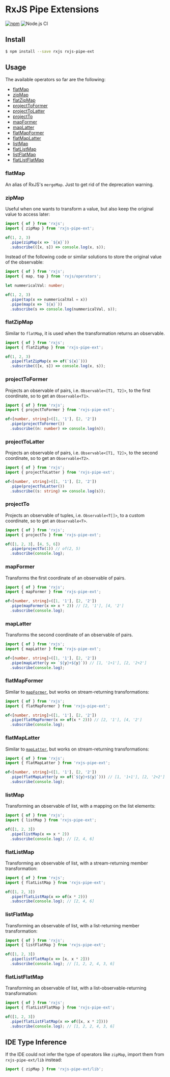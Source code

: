 # RxJS Pipe Extensions
[![npm](https://img.shields.io/npm/v/rxjs-pipe-ext)](https://www.npmjs.com/package/rxjs-pipe-ext)
![Node.js CI](https://github.com/aerabi/rxjs-pipe-ext/workflows/Node.js%20CI/badge.svg)

## Install
```bash
$ npm install --save rxjs rxjs-pipe-ext
```

## Usage

The available operators so far are the following:

-  [flatMap](#flatmap)
-  [zipMap](#zipmap)
-  [flatZipMap](#flatzipmap)
-  [projectToFormer](#projecttoformer)
-  [projectToLatter](#projecttolatter)
-  [projectTo](#projectto)
-  [mapFormer](#mapformer)
-  [mapLatter](#maplatter)
-  [flatMapFormer](#flatmapformer)
-  [flatMapLatter](#flatmaplatter)
-  [listMap](#listmap)
-  [flatListMap](#flatlistmap)
-  [listFlatMap](#listflatmap)
-  [flatListFlatMap](#flatlistflatmap)

### flatMap

An alias of RxJS's `mergeMap`. Just to get rid of the deprecation warning.

### zipMap

Useful when one wants to transform a value, but also keep the original value to access later:

```typescript
import { of } from 'rxjs';
import { zipMap } from 'rxjs-pipe-ext';

of(1, 2, 3)
  .pipe(zipMap(x => `${x}`))
  .subscribe(([x, s]) => console.log(x, s));
```

Instead of the following code or similar solutions to store the original value of the observable:

```typescript
import { of } from 'rxjs';
import { map, tap } from 'rxjs/operators';

let nummericalVal: number;

of(1, 2, 3)
  .pipe(tap(x => nummericalVal = x))
  .pipe(map(x => `${x}`))
  .subscribe(s => console.log(nummericalVal, s));
```

### flatZipMap

Similar to `flatMap`, it is used when the transformation returns an observable.

```typescript
import { of } from 'rxjs';
import { flatZipMap } from 'rxjs-pipe-ext';

of(1, 2, 3)
  .pipe(flatZipMap(x => of(`${x}`)))
  .subscribe(([x, s]) => console.log(x, s));
```

### projectToFormer

Projects an observable of pairs, i.e. `Observable<[T1, T2]>`, to the first coordinate,
so to get an `Observable<T1>`.

```typescript
import { of } from 'rxjs';
import { projectToFormer } from 'rxjs-pipe-ext';

of<[number, string]>([1, '1'], [2, '2'])
  .pipe(projectToFormer())
  .subscribe((n: number) => console.log(n));
```

### projectToLatter

Projects an observable of pairs, i.e. `Observable<[T1, T2]>`, to the second coordinate,
so to get an `Observable<T2>`.

```typescript
import { of } from 'rxjs';
import { projectToLatter } from 'rxjs-pipe-ext';

of<[number, string]>([1, '1'], [2, '2'])
  .pipe(projectToLatter())
  .subscribe((s: string) => console.log(s));
```

### projectTo

Projects an observable of tuples, i.e. `Observable<T[]>`, to a custom coordinate,
so to get an `Observable<T>`.

```typescript
import { of } from 'rxjs';
import { projectTo } from 'rxjs-pipe-ext';

of([1, 2, 3], [4, 5, 6])
  .pipe(projectTo(1)) // of(2, 5)
  .subscribe(console.log);
```

### mapFormer

Transforms the first coordinate of an observable of pairs.

```typescript
import { of } from 'rxjs';
import { mapFormer } from 'rxjs-pipe-ext';

of<[number, string]>([1, '1'], [2, '2'])
  .pipe(mapFormer(x => x * 2)) // [2, '1'], [4, '2']
  .subscribe(console.log);
```

### mapLatter

Transforms the second coordinate of an observable of pairs.

```typescript
import { of } from 'rxjs';
import { mapLatter } from 'rxjs-pipe-ext';

of<[number, string]>([1, '1'], [2, '2'])
  .pipe(mapLatter(y => `${y}+${y}`)) // [1, '1+1'], [2, '2+2']
  .subscribe(console.log);
```

### flatMapFormer

Similar to [`mapFormer`](#mapformer), but works on stream-returning transformations:

```typescript
import { of } from 'rxjs';
import { flatMapFormer } from 'rxjs-pipe-ext';

of<[number, string]>([1, '1'], [2, '2'])
  .pipe(flatMapFormer(x => of(x * 2))) // [2, '1'], [4, '2']
  .subscribe(console.log);
```

### flatMapLatter

Similar to [`mapLatter`](#maplatter), but works on stream-returning transformations:

```typescript
import { of } from 'rxjs';
import { flatMapLatter } from 'rxjs-pipe-ext';

of<[number, string]>([1, '1'], [2, '2'])
  .pipe(flatMapLatter(y => of(`${y}+${y}`))) // [1, '1+1'], [2, '2+2']
  .subscribe(console.log);
```

### listMap

Transforming an observable of list, with a mapping on the list elements:

```typescript
import { of } from 'rxjs';
import { listMap } from 'rxjs-pipe-ext';

of([1, 2, 3])
  .pipe(listMap(x => x * 2))
  .subscribe(console.log); // [2, 4, 6]
```

### flatListMap

Transforming an observable of list, with a stream-returning member transformation:

```typescript
import { of } from 'rxjs';
import { flatListMap } from 'rxjs-pipe-ext';

of([1, 2, 3])
  .pipe(flatListMap(x => of(x * 2)))
  .subscribe(console.log); // [2, 4, 6]
```

### listFlatMap

Transforming an observable of list, with a list-returning member transformation:

```typescript
import { of } from 'rxjs';
import { listFlatMap } from 'rxjs-pipe-ext';

of([1, 2, 3])
  .pipe(listFlatMap(x => [x, x * 2]))
  .subscribe(console.log); // [1, 2, 2, 4, 3, 6]
```

### flatListFlatMap

Transforming an observable of list, with a list-observable-returning transformation:

```typescript
import { of } from 'rxjs';
import { flatListFlatMap } from 'rxjs-pipe-ext';

of([1, 2, 3])
  .pipe(flatListFlatMap(x => of([x, x * 2])))
  .subscribe(console.log); // [1, 2, 2, 4, 3, 6]
```

## IDE Type Inference

If the IDE could not infer the type of operators like `zipMap`, import them from
`rxjs-pipe-ext/lib` instead:

```typescript
import { zipMap } from 'rxjs-pipe-ext/lib';
```
